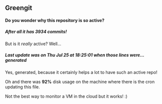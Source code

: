 ## Greengit

#### Do you wonder why this repository is so active?

##### After all it has 3934 commits!

But is it *really* active? Well...

##### Last update was on Thu Jul 25 at 18:25:01 when those lines were... generated

Yes, generated, because it certainly helps a lot to have such an active repo!

Oh and there was **92%** disk usage on the machine
where there is the cron updating this file.

Not the best way to monitor a VM in the cloud but it works! :)
